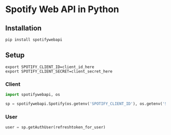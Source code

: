 Spotify Web API in Python
=====================

Installation
------------

`pip install spotifywebapi`

Setup
-----

```
export SPOTIFY_CLIENT_ID=client_id_here
export SPOTIFY_CLIENT_SECRET=client_secret_here
```
### Client

```python
import spotifywebapi, os

sp = spotifywebapi.Spotify(os.getenv('SPOTIFY_CLIENT_ID'), os.getenv('SPOTIFY_CLIENT_SECRET'))
```

### User

```python
user = sp.getAuthUser(refreshtoken_for_user)
```